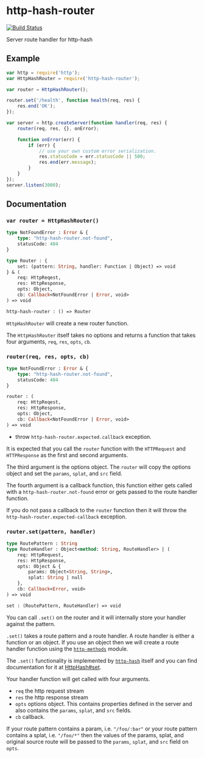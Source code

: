 # http-hash-router
[![Build Status](https://travis-ci.org/bcomnes/http-hash-router.svg?branch=master)](https://travis-ci.org/bcomnes/http-hash-router)

Server route handler for http-hash

## Example

```js
var http = require('http');
var HttpHashRouter = require('http-hash-router');

var router = HttpHashRouter();

router.set('/health', function health(req, res) {
    res.end('OK');
});

var server = http.createServer(function handler(req, res) {
    router(req, res, {}, onError);

    function onError(err) {
        if (err) {
            // use your own custom error serialization.
            res.statusCode = err.statusCode || 500;
            res.end(err.message);
        }
    }
});
server.listen(3000);
```

## Documentation

### `var router = HttpHashRouter()`

```ocaml
type NotFoundError : Error & {
    type: "http-hash-router.not-found",
    statusCode: 404
}

type Router : {
    set: (pattern: String, handler: Function | Object) => void
} & (
    req: HttpReqest,
    res: HttpResponse,
    opts: Object,
    cb: Callback<NotFoundError | Error, void>
) => void

http-hash-router : () => Router
```

`HttpHashRouter` will create a new router function.

The `HttpHashRouter` itself takes no options and returns a
function that takes four arguments, `req`, `res`, `opts`, `cb`.

### `router(req, res, opts, cb)`

```ocaml
type NotFoundError : Error & {
    type: "http-hash-router.not-found",
    statusCode: 404
}

router : (
    req: HttpReqest,
    res: HttpResponse,
    opts: Object,
    cb: Callback<NotFoundError | Error, void>
) => void
```

 - throw `http-hash-router.expected.callback` exception.

It is expected that you call the `router` function with the
`HTTPRequest` and `HTTPResponse` as the first and second
arguments.

The third argument is the options object. The `router` will
copy the options object and set the `params`, `splat`, and
`src` field.

The fourth argument is a callback function, this function
either gets called with a `http-hash-router.not-found` error
or gets passed to the route handler function.

If you do not pass a callback to the `router` function then
it will throw the `http-hash-router.expected-callback` exception.

### `router.set(pattern, handler)`

```ocaml
type RoutePattern : String
type RouteHandler : Object<method: String, RouteHandler> | (
    req: HttpRequest,
    res: HttpResponse,
    opts: Object & {
        params: Object<String, String>,
        splat: String | null
    },
    cb: Callback<Error, void>
) => void

set : (RoutePattern, RouteHandler) => void
```

You can call `.set()` on the router and it will internally
store your handler against the pattern.

`.set()` takes a route pattern and a route handler. A route
    handler is either a function or an object. If you use
    an object then we will create a route handler function
    using the [`http-methods`][http-methods] module.

The `.set()` functionality is implemented by
[`http-hash`][http-hash] itself and you can find documentation
for it at [HttpHash#set][http-hash-set].

Your handler function will get called with four arguments.

 - `req` the http request stream
 - `res` the http response stream
 - `opts` options object. This contains properties defined
    in the server and also contains the `params`, `splat`,
    and `src` fields.
 - `cb` callback.

If your route pattern contains a param, i.e. `"/foo/:bar"` or
your route pattern contains a splat, i.e. `"/foo/*"` then
the values of the params, splat, and original source route
will be passed to the `params`, `splat`, and `src` field on
`opts`.

  [http-hash]: https://github.com/Matt-Esch/http-hash
  [http-hash-set]: https://github.com/Matt-Esch/http-hash#hashsetpath-handler
  [http-methods]: https://github.com/Raynos/http-methods
